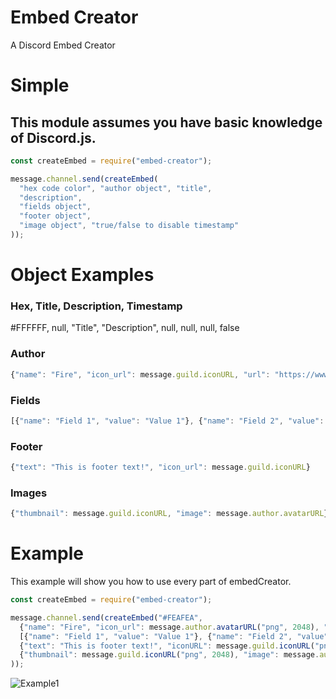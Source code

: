 # Embed Creator
A Discord Embed Creator

# Simple
## This module assumes you have basic knowledge of Discord.js.
```javascript
const createEmbed = require("embed-creator");

message.channel.send(createEmbed(
  "hex code color", "author object", "title",
  "description",
  "fields object",
  "footer object",
  "image object", "true/false to disable timestamp"
));
```

# Object Examples
### Hex, Title, Description, Timestamp
#FFFFFF, null, "Title", "Description", null, null, null, false
### Author
```javascript
{"name": "Fire", "icon_url": message.guild.iconURL, "url": "https://www.google.com"}
```
### Fields
```javascript
[{"name": "Field 1", "value": "Value 1"}, {"name": "Field 2", "value": "Value 2"}]
```
### Footer
```javascript
{"text": "This is footer text!", "icon_url": message.guild.iconURL}
```
### Images
```javascript
{"thumbnail": message.guild.iconURL, "image": message.author.avatarURL}
```

# Example
This example will show you how to use every part of embedCreator.
```javascript
const createEmbed = require("embed-creator");

message.channel.send(createEmbed("#FEAFEA", 
  {"name": "Fire", "icon_url": message.author.avatarURL("png", 2048), "url": "https://www.google.com"}, "Title", "Description",
  [{"name": "Field 1", "value": "Value 1"}, {"name": "Field 2", "value": "Value 2"}],
  {"text": "This is footer text!", "iconURL": message.guild.iconURL("png", 2048)}, 
  {"thumbnail": message.guild.iconURL("png", 2048), "image": message.author.avatarURL("png", 2048)}, false
));
```
![Example1](https://img.visual-fire.com/closw.png)
